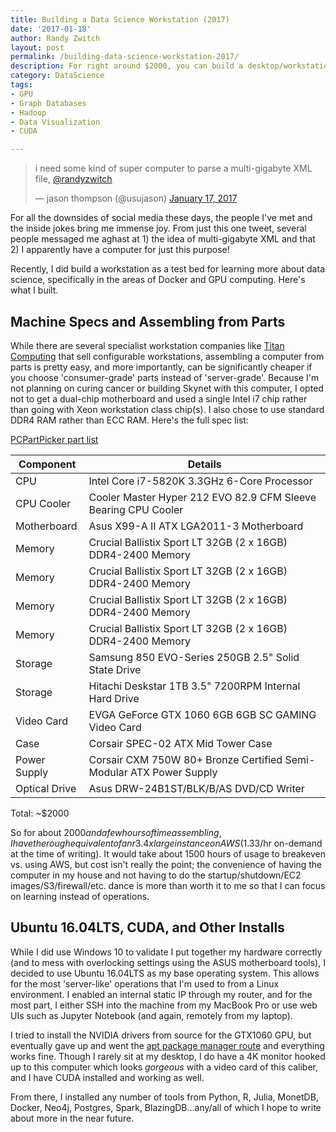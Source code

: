 ```yaml
---
title: Building a Data Science Workstation (2017)
date: '2017-01-18'
author: Randy Zwitch
layout: post
permalink: /building-data-science-workstation-2017/
description: For right around $2000, you can build a desktop/workstation for data science that will stretch your idea of capabilities of a single machine.
category: DataScience
tags:
- GPU
- Graph Databases
- Hadoop
- Data Visualization
- CUDA

---
```

<blockquote class="twitter-tweet" data-lang="en"><p lang="en" dir="ltr">i need some kind of super computer to parse a multi-gigabyte XML file, <a href="https://twitter.com/randyzwitch">@randyzwitch</a></p>&mdash; jason thompson (@usujason) <a href="https://twitter.com/usujason/status/821429000270528512">January 17, 2017</a></blockquote>
<script async src="//platform.twitter.com/widgets.js" charset="utf-8"></script>

For all the downsides of social media these days, the people I've met and the inside jokes bring me immense joy. From just this one tweet, several people messaged me aghast at 1) the idea of multi-gigabyte XML and that 2) I apparently have a computer for just this purpose!

Recently, I did build a workstation as a test bed for learning more about data science, specifically in the areas of Docker and GPU computing. Here's what I built.

## Machine Specs and Assembling from Parts

While there are several specialist workstation companies like [Titan Computing](http://www.titancomputers.com/SearchResults.asp?Search=workstation) that sell configurable workstations, assembling a computer from parts is pretty easy, and more importantly, can be significantly cheaper if you choose 'consumer-grade' parts instead of 'server-grade'. Because I'm not planning on curing cancer or building Skynet with this computer, I opted not to get a dual-chip motherboard and used a single Intel i7 chip rather than going with Xeon workstation class chip(s). I also chose to use standard DDR4 RAM rather than ECC RAM. Here's the full spec list:

[PCPartPicker part list](https://pcpartpicker.com/list/TPwTjc)

| Component  | Details |
| ------------- | ------------- |
| CPU  | Intel Core i7-5820K 3.3GHz 6-Core Processor  |
| CPU Cooler| Cooler Master Hyper 212 EVO 82.9 CFM Sleeve Bearing CPU Cooler |
| Motherboard| Asus X99-A II ATX LGA2011-3 Motherboard |
| Memory| Crucial Ballistix Sport LT 32GB (2 x 16GB) DDR4-2400 Memory  |
| Memory| Crucial Ballistix Sport LT 32GB (2 x 16GB) DDR4-2400 Memory  |
| Memory| Crucial Ballistix Sport LT 32GB (2 x 16GB) DDR4-2400 Memory  |
| Memory| Crucial Ballistix Sport LT 32GB (2 x 16GB) DDR4-2400 Memory  |
| Storage| Samsung 850 EVO-Series 250GB 2.5" Solid State Drive  |
| Storage| Hitachi Deskstar 1TB 3.5" 7200RPM Internal Hard Drive  |
| Video Card| EVGA GeForce GTX 1060 6GB 6GB SC GAMING Video Card  |
| Case| Corsair SPEC-02 ATX Mid Tower Case  |
| Power Supply| Corsair CXM 750W 80+ Bronze Certified Semi-Modular ATX Power Supply |
| Optical Drive| Asus DRW-24B1ST/BLK/B/AS DVD/CD Writer  |

Total: ~$2000

So for about $2000 and a few hours of time assembling, I have the rough equivalent of an r3.4xlarge instance on AWS ($1.33/hr on-demand at the time of writing). It would take about 1500 hours of usage to breakeven vs. using AWS, but cost isn't really the point; the convenience of having the computer in my house and not having to do the startup/shutdown/EC2 images/S3/firewall/etc. dance is more than worth it to me so that I can focus on learning instead of operations.

## Ubuntu 16.04LTS, CUDA, and Other Installs

While I did use Windows 10 to validate I put together my hardware correctly (and to mess with overlocking settings using the ASUS motherboard tools), I decided to use Ubuntu 16.04LTS as my base operating system. This allows for the most 'server-like' operations that I'm used to from a Linux environment. I enabled an internal static IP through my router, and for the most part, I either SSH into the machine from my MacBook Pro or use web UIs such as Jupyter Notebook (and again, remotely from my laptop).

I tried to install the NVIDIA drivers from source for the GTX1060 GPU, but eventually gave up and went the [apt package manager route](http://tipsonubuntu.com/2016/08/24/nvidia-367-44-support-titan-x-pascal-gtx-1060/) and everything works fine. Though I rarely sit at my desktop, I do have a 4K monitor hooked up to this computer which looks _gorgeous_ with a video card of this caliber, and I have CUDA installed and working as well.  

From there, I installed any number of tools from Python, R, Julia, MonetDB, Docker, Neo4j, Postgres, Spark, BlazingDB...any/all of which I hope to write about more in the near future.
